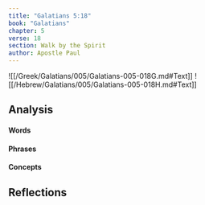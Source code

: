 ```yaml
---
title: "Galatians 5:18"
book: "Galatians"
chapter: 5
verse: 18
section: Walk by the Spirit
author: Apostle Paul
---
```

![[/Greek/Galatians/005/Galatians-005-018G.md#Text]]
![[/Hebrew/Galatians/005/Galatians-005-018H.md#Text]]

## Analysis

#### Words

#### Phrases

#### Concepts

## Reflections
